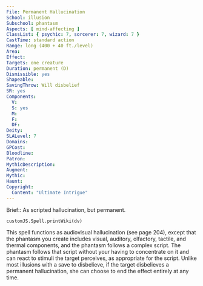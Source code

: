```yaml
---
File: Permanent Hallucination
School: illusion
Subschool: phantasm
Aspects: [ mind-affecting ]
ClassList: { psychic: 7, sorcerer: 7, wizard: 7 }
CastTime: standard action
Range: long (400 + 40 ft./level)
Area: 
Effect: 
Targets: one creature
Duration: permanent (D)
Dismissible: yes
Shapeable: 
SavingThrow: Will disbelief
SR: yes
Components:
  V: 
  S: yes
  M: 
  F: 
  DF: 
Deity: 
SLALevel: 7
Domains: 
GPCost: 
Bloodline: 
Patron: 
MythicDescription: 
Augment: 
Mythic: 
Haunt: 
Copyright:
  Content: "Ultimate Intrigue"
---
```

Brief:: As scripted hallucination, but permanent.

```dataviewjs
customJS.Spell.printWiki(dv)
```

This spell functions as audiovisual hallucination (see page 204), except that the phantasm you create includes visual, auditory, olfactory, tactile, and thermal components, and the phantasm follows a complex script. The phantasm follows that script without your having to concentrate on it and can react to stimuli the target perceives, as appropriate for the script. Unlike most illusions with a save to disbelieve, if the target disbelieves a permanent hallucination, she can choose to end the effect entirely at any time.

